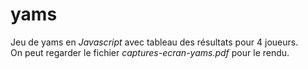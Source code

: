 # yams
Jeu de yams en <i>Javascript</i> avec tableau des résultats pour 4 joueurs.
<br />
On peut regarder le fichier <i>captures-ecran-yams.pdf</i> pour le rendu.
